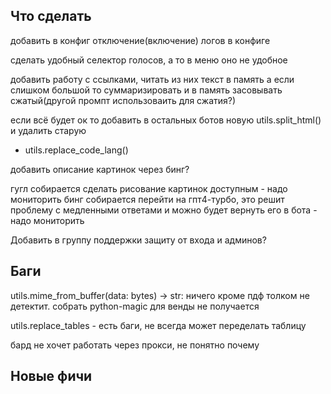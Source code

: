 ## Что сделать

добавить в конфиг отключение(включение) логов в конфиге

сделать удобный селектор голосов, а то в меню оно не удобное

добавить работу с ссылками, читать из них текст в память а если слишком большой то суммаризировать и в память засовывать сжатый(другой промпт использоваить для сжатия?)


если всё будет ок то добавить в остальных ботов новую utils.split_html()
   и удалить старую
   + utils.replace_code_lang()

добавить описание картинок через бинг?

гугл собирается сделать рисование картинок доступным - надо мониторить
бинг собирается перейти на гпт4-турбо, это решит проблему с медленными ответами и можно будет вернуть его в бота - надо мониторить


Добавить в группу поддержки защиту от входа и админов?



## Баги


utils.mime_from_buffer(data: bytes) -> str:
   ничего кроме пдф толком не детектит. собрать python-magic для венды не получается

utils.replace_tables - есть баги, не всегда может переделать таблицу

бард не хочет работать через прокси, не понятно почему

## Новые фичи


